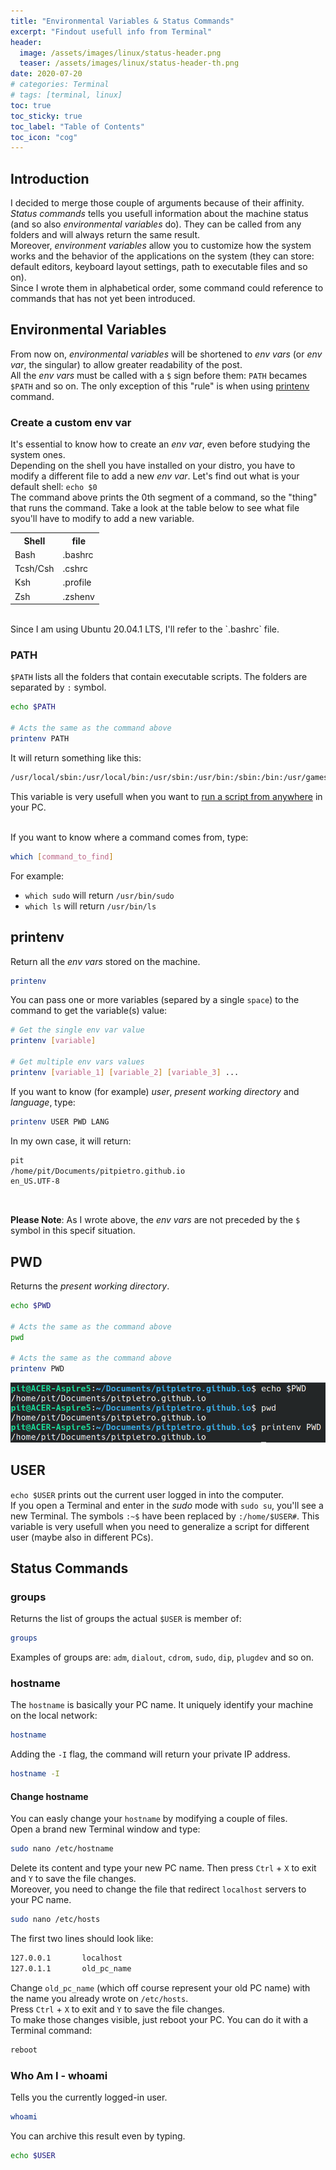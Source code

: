 ```yaml
---
title: "Environmental Variables & Status Commands"
excerpt: "Findout usefull info from Terminal"
header:
  image: /assets/images/linux/status-header.png
  teaser: /assets/images/linux/status-header-th.png
date: 2020-07-20
# categories: Terminal
# tags: [terminal, linux]
toc: true
toc_sticky: true
toc_label: "Table of Contents"
toc_icon: "cog"
---
```


## Introduction
I decided to merge those couple of arguments because of their affinity.<br>
*Status commands* tells you usefull information about the machine status (and so also *environmental variables* do). They can be called from any folders and will always return the same result.<br>
Moreover, *environment variables* allow you to customize how the system works and the behavior of the applications on the system (they can store: default editors, keyboard layout settings, path to executable files and so on).<br>
Since I wrote them in alphabetical order, some command could reference to commands that has not yet been introduced.

## Environmental Variables
From now on, *environmental variables* will be shortened to *env vars* (or *env var*, the singular) to allow greater readability of the post.<br>
All the *env vars* must be called with a `$` sign before them: `PATH` becames `$PATH` and so on. The only exception of this "rule" is when using [printenv](#printenv) command.

### Create a custom env var
It's essential to know how to create an *env var*, even before studying the system ones.<br>
Depending on the shell you have installed on your distro, you have to modify a different file to add a new *env var*. Let's find out what is your default shell: `echo $0`<br>
The command above prints the 0th segment of a command, so the "thing" that runs the command. Take a look at the table below to see what file syou'll have to modify to add a new variable.

<table width="100%">
  <tr>
    <th>Shell</th>
    <th>file</th>
  </tr>
  <tr>
    <td>Bash</td>
    <td>.bashrc</td>
  </tr>
  <tr>
    <td>Tcsh/Csh</td>
    <td>.cshrc</td>
  </tr>
  <tr>
    <td>Ksh</td>
    <td>.profile</td>
  </tr>
  <tr>
    <td>Zsh</td>
    <td>.zshenv</td>
  </tr>
</table>

<!--
This does not work
| Shell    	| file     	|
|----------	|----------	|
| Bash     	| .bashrc  	|
| Tcsh/Csh 	| .cshrc   	|
| Ksh      	| .profile 	|
| Zsh      	| .zshenv  	|
-->
<br>
Since I am using Ubuntu 20.04.1 LTS, I'll refer to the `.bashrc` file.

### PATH
`$PATH` lists all the folders that contain executable scripts. The folders are separated by `:` symbol.
```bash
echo $PATH

# Acts the same as the command above
printenv PATH
```

It will return something like this:
```bash
/usr/local/sbin:/usr/local/bin:/usr/sbin:/usr/bin:/sbin:/bin:/usr/games:/usr/local/games:/snap/bin
```

This variable is very usefull when you want to [run a script from anywhere](https://pitpietro.github.io/linux/run-script-anywhere/) in your PC.<br><br>

If you want to know where a command comes from, type:
```bash
which [command_to_find]
```

For example:
- `which sudo` will return `/usr/bin/sudo`
- `which ls` will return `/usr/bin/ls`


## printenv
Return all the *env vars* stored on the machine.
```bash
printenv
```

You can pass one or more variables (separed by a single `space`) to the command to get the variable(s) value:
```bash
# Get the single env var value
printenv [variable]

# Get multiple env vars values
printenv [variable_1] [variable_2] [variable_3] ... 
```

If you want to know (for example) *user*, *present working directory* and *language*, type:
```bash
printenv USER PWD LANG
```

In my own case, it will return:
```bash
pit
/home/pit/Documents/pitpietro.github.io
en_US.UTF-8
```
<br>

**Please Note**: As I wrote above, the *env vars* are not preceded by the `$` symbol in this specif situation.

## PWD
Returns the *present working directory*.
```bash
echo $PWD

# Acts the same as the command above
pwd

# Acts the same as the command above
printenv PWD
```

![pwd screen](/assets/images/linux/env_var_status/pwd_.png)

## USER
`echo $USER` prints out the current user logged in into the computer.<br>
If you open a Terminal and enter in the *sudo* mode with `sudo su`, you'll see a new Terminal. The symbols `:~$` have been replaced by `:/home/$USER#`. This variable is very usefull when you need to generalize a script for different user (maybe also in different PCs).

## Status Commands
### groups
Returns the list of groups the actual `$USER` is member of:
```bash
groups
```

Examples of groups are: `adm`, `dialout`, `cdrom`, `sudo`, `dip`, `plugdev` and so on.

### hostname
The `hostname` is basically your PC name. It uniquely identify your machine on the local network:
```bash
hostname
```

Adding the `-I` flag, the command will return your private IP address.
```bash
hostname -I
```

#### Change hostname
You can easly change your `hostname` by modifying a couple of files.<br>
Open a brand new Terminal window and type:
```bash
sudo nano /etc/hostname
```

Delete its content and type your new PC name. Then press `Ctrl` + `X` to exit and `Y` to save the file changes.<br>
Moreover, you need to change the file that redirect `localhost` servers to your PC name.
```bash
sudo nano /etc/hosts
```

The first two lines should look like:
 ```bash
127.0.0.1       localhost
127.0.1.1       old_pc_name
```

Change `old_pc_name` (which off course represent your old PC name) with the name you already wrote on `/etc/hosts`.<br>
Press `Ctrl` + `X` to exit and `Y` to save the file changes.<br>
To make those changes visible, just reboot your PC. You can do it with a Terminal command:
```bash
reboot
```

### Who Am I - whoami
Tells you the currently logged-in user.
```bash
whoami
```

You can archive this result even by typing.
```bash
echo $USER
```


<!--
When you open a Terminal window, you are faced with such a structure:
```bash
$USER@hostname:~$PWD$
```

$PWD without /home/$USER

-->